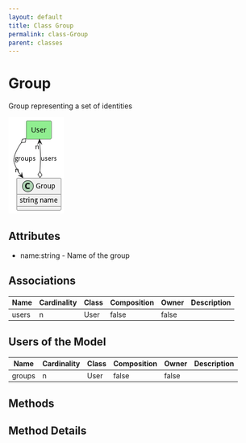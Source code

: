 ```yaml
---
layout: default
title: Class Group
permalink: class-Group
parent: classes
---
```


# Group

Group representing a set of identities

![Logical Diagram](./logical.png)

## Attributes

* name:string - Name of the group


## Associations

| Name | Cardinality | Class | Composition | Owner | Description |
| --- | --- | --- | --- | --- | --- |
| users | n | User | false | false |  |



## Users of the Model

| Name | Cardinality | Class | Composition | Owner | Description |
| --- | --- | --- | --- | --- | --- |
| groups | n | User | false | false |  |





## Methods


<h2>Method Details</h2>
    

